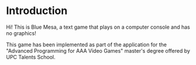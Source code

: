 # Introduction
Hi! This is Blue Mesa, a text game that plays on a computer console and has no graphics!

This game has been implemented as part of the application for the "Advanced Programming for AAA Video Games" master's degree offered by UPC Talents School.